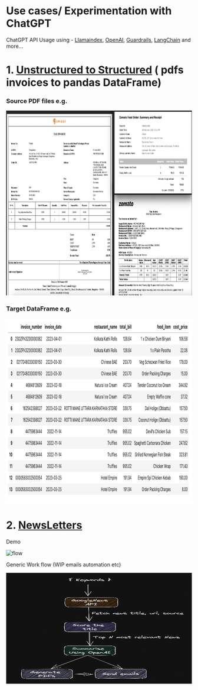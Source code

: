 # Use cases/ Experimentation with ChatGPT
ChatGPT API Usage using - [Llamaindex](https://gpt-index.readthedocs.io/en/latest/index.html), [OpenAI](https://openai.com), [Guardrails](https://shreyar.github.io/guardrails/), [LangChain](https://python.langchain.com/en/latest/index.html) and more...

#
# 1. [Unstructured to Structured](./unstructuredToStructured/) ( pdfs invoices to pandas DataFrame)
### Source PDF files e.g.
<img src="./unstructuredToStructured/images/pdf.png" alt="source pdf" width="800" height="500"/>

### Target DataFrame e.g.
<img src="./unstructuredToStructured/images/table.png" alt="targetdf" width="800" height="500"/>

#
# 2. [NewsLetters](./newsLetter/)

Demo

<img src="./newsLetter/images/newsletter_gif1.gif" alt="flow" width="900" height="500"/>


Generic Work flow (WIP emails automation etc)

<img src="./newsLetter/images/flow.png" alt="flow" width="800" height="300"/>

